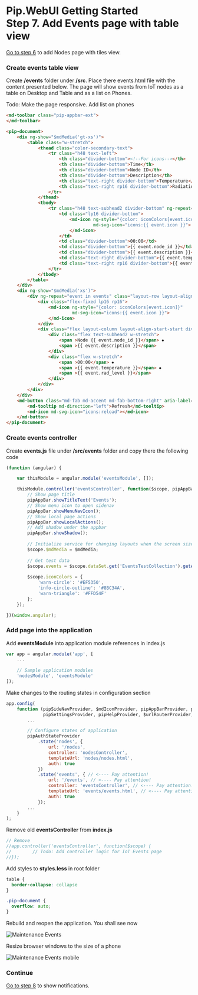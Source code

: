 # Pip.WebUI Getting Started <br/> Step 7. Add Events page with table view

[Go to step 6](https://github.com/pip-webui/pip-webui-sample/blob/master/step6/) to add Nodes page with tiles view.

### Create events table view

Create **/events** folder under **/src**. Place there events.html file with the content presented below. 
The page will show events from IoT nodes as a table on Desktop and Table and as a list on Phones.

Todo: Make the page responsive. Add list on phones
```html
<md-toolbar class="pip-appbar-ext">
</md-toolbar>

<pip-document>
    <div ng-show="$mdMedia('gt-xs')">
        <table class="w-stretch">
            <thead class="color-secondary-text">
                <tr class="h48 text-left">
                    <th class="divider-bottom"><!--For icons--></th>
                    <th class="divider-bottom">Time</th>
                    <th class="divider-bottom">Node ID</th>
                    <th class="divider-bottom">Description</th>
                    <th class="text-right divider-bottom">Temperature</th>
                    <th class="text-right rp16 divider-bottom">Radiation level</th>
                </tr>
            </thead>
            <tbody>
                <tr class="h48 text-subhead2 divider-bottom" ng-repeat="event in events">
                    <td class="lp16 divider-bottom">
                        <md-icon ng-style="{color: iconColors[event.icon]}"
                                 md-svg-icon="icons:{{ event.icon }}">
                        </md-icon>
                    </td>
                    <td class="divider-bottom">00:00</td>
                    <td class="divider-bottom">{{ event.node_id }}</td>
                    <td class="divider-bottom">{{ event.description }}</td>
                    <td class="text-right divider-bottom">{{ event.temperature }}</td>
                    <td class="text-right rp16 divider-bottom">{{ event.rad_level }}</td>
                </tr>
            </tbody>
        </table>
    </div>
    <div ng-show="$mdMedia('xs')">
        <div ng-repeat="event in events" class="layout-row layout-align-start-center">
            <div class="flex-fixed lp16 rp16">
                <md-icon ng-style="{color: iconColors[event.icon]}"
                         md-svg-icon="icons:{{ event.icon }}">
                </md-icon>
            </div>
            <div class="flex layout-column layout-align-start-start divider-bottom color-secondary-text tp16 bp16">
                <div class="flex text-subhead2 w-stretch">
                    <span >Node {{ event.node_id }}</span> ⦁
                    <span >{{ event.description }}</span>
                </div>
                <div class="flex w-stretch">
                    <span >00:00</span> ⦁
                    <span >{{ event.temperature }}</span> ⦁
                    <span >{{ event.rad_level }}</span>
                </div>
            </div>
        </div>
    </div>
    <md-button class="md-fab md-accent md-fab-bottom-right" aria-label="refresh">
        <md-tooltip md-direction="left">Refresh</md-tooltip>
        <md-icon md-svg-icon="icons:reload"></md-icon>
    </md-button>
</pip-document>
```

### Create events controller

Create **events.js** file under **/src/events** folder and copy there the following code

```javascript
(function (angular) {

    var thisModule = angular.module('eventsModule', []);

    thisModule.controller('eventsController', function($scope, pipAppBar, $mdMedia) {
        // Show page title
        pipAppBar.showTitleText('Events');
        // Show menu icon to open sidenav
        pipAppBar.showMenuNavIcon();
        // Show local page actions
        pipAppBar.showLocalActions();
        // Add shadow under the appbar
        pipAppBar.showShadow();
        
        // Initialize service for changing layouts when the screen size changed
        $scope.$mdMedia = $mdMedia;
        
        // Get test data
        $scope.events = $scope.dataSet.get('EventsTestCollection').getAll();
        
        $scope.iconColors = {
            'warn-circle': '#EF5350',
            'info-circle-outline': '#8BC34A',
            'warn-triangle': '#FFD54F'
        };
    });

})(window.angular);
```

### Add page into the application

Add **eventsModule** into application module references in index.js

```javascript
var app = angular.module('app', [
    ...
    
    // Sample application modules
    'nodesModule', 'eventsModule'
]);
```

Make changes to the routing states in configuration section

```javascript
app.config(
    function (pipSideNavProvider, $mdIconProvider, pipAppBarProvider, pipAuthStateProvider, 
              pipSettingsProvider, pipHelpProvider, $urlRouterProvider) {
        ...

        // Configure states of application
        pipAuthStateProvider
            .state('nodes', {
                url: '/nodes',
                controller: 'nodesController',
                templateUrl: 'nodes/nodes.html',
                auth: true
            })
            .state('events', { // <---- Pay attention!
                url: '/events', // <---- Pay attention!
                controller: 'eventsController', // <---- Pay attention!
                templateUrl: 'events/events.html', // <---- Pay attention!
                auth: true
            });
        ...
    }
);
```

Remove old **eventsController** from **index.js**

```javascript
// Remove
//app.controller('eventsController', function($scope) {
//        // Todo: Add controller logic for IoT Events page
//});
```

Add styles to **styles.less** in root folder
```css
table {
  border-collapse: collapse
}

.pip-document {
  overflow: auto;
}
```

Rebuild and reopen the application. You shall see now

![Maintenance Events](artifacts/maintenance_events.png)

Resize browser windows to the size of a phone

![Maintenance Events mobile](artifacts/maintenance_events_mobile.png)

### Continue

[Go to step 8](https://github.com/pip-webui/pip-webui-sample/blob/master/step8/) to show notifications.
